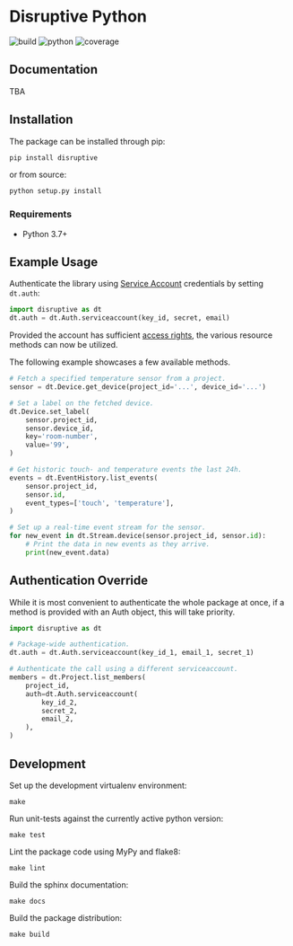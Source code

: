 # Disruptive Python

![build](https://github.com/disruptive-technologies/disruptive-python/actions/workflows/build.yml/badge.svg)
![python](https://img.shields.io/badge/python-3.7%2C%203.8%2C%203.9-blue)
![coverage](https://img.shields.io/badge/coverage-77%25-green)

## Documentation

TBA

## Installation

The package can be installed through pip:

```sh
pip install disruptive
```

or from source:

```sh
python setup.py install
```

### Requirements

- Python 3.7+

## Example Usage

Authenticate the library using [Service Account](https://developer.disruptive-technologies.com/docs/service-accounts/creating-a-service-account) credentials by setting `dt.auth`:

```python
import disruptive as dt
dt.auth = dt.Auth.serviceaccount(key_id, secret, email)
```

Provided the account has sufficient [access rights](https://developer.disruptive-technologies.com/docs/service-accounts/managing-access-rights), the various resource methods can now be utilized.

The following example showcases a few available methods.

```python
# Fetch a specified temperature sensor from a project.
sensor = dt.Device.get_device(project_id='...', device_id='...')

# Set a label on the fetched device.
dt.Device.set_label(
    sensor.project_id,
    sensor.device_id,
    key='room-number',
    value='99',
)

# Get historic touch- and temperature events the last 24h.
events = dt.EventHistory.list_events(
    sensor.project_id,
    sensor.id,
    event_types=['touch', 'temperature'],
)

# Set up a real-time event stream for the sensor.
for new_event in dt.Stream.device(sensor.project_id, sensor.id):
    # Print the data in new events as they arrive.
    print(new_event.data)
```

## Authentication Override

While it is most convenient to authenticate the whole package at once, if a method is provided with an Auth object, this will take priority.

```python
import disruptive as dt

# Package-wide authentication.
dt.auth = dt.Auth.serviceaccount(key_id_1, email_1, secret_1)

# Authenticate the call using a different serviceaccount.
members = dt.Project.list_members(
    project_id,
    auth=dt.Auth.serviceaccount(
        key_id_2,
        secret_2,
        email_2,
    ),
)
```

## Development

Set up the development virtualenv environment:
```
make
```

Run unit-tests against the currently active python version:
```
make test
```

Lint the package code using MyPy and flake8:
```
make lint
```

Build the sphinx documentation:
```
make docs
```

Build the package distribution:
```
make build
```
